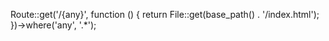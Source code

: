 Route::get('/{any}', function () {
    return File::get(base_path() . '/index.html');
})->where('any', '.*');
